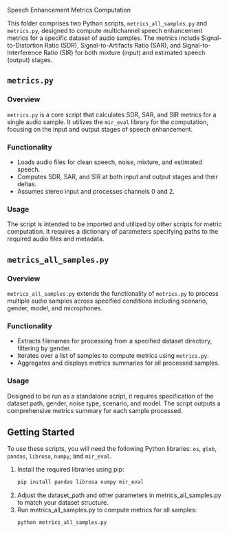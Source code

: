 Speech Enhancement Metrics Computation

This folder comprises two Python scripts, `metrics_all_samples.py` and `metrics.py`, designed to compute multichannel speech enhancement metrics for a specific dataset of audio samples. The metrics include Signal-to-Distortion Ratio (SDR), Signal-to-Artifacts Ratio (SAR), and Signal-to-Interference Ratio (SIR) for both mixture (input) and estimated speech (output) stages.

## `metrics.py`

### Overview

`metrics.py` is a core script that calculates SDR, SAR, and SIR metrics for a single audio sample. It utilizes the `mir_eval` library for the computation, focusing on the input and output stages of speech enhancement.

### Functionality

- Loads audio files for clean speech, noise, mixture, and estimated speech.
- Computes SDR, SAR, and SIR at both input and output stages and their deltas.
- Assumes stereo input and processes channels 0 and 2.

### Usage

The script is intended to be imported and utilized by other scripts for metric computation. It requires a dictionary of parameters specifying paths to the required audio files and metadata.

## `metrics_all_samples.py`

### Overview

`metrics_all_samples.py` extends the functionality of `metrics.py` to process multiple audio samples across specified conditions including scenario, gender, model, and microphones.

### Functionality

- Extracts filenames for processing from a specified dataset directory, filtering by gender.
- Iterates over a list of samples to compute metrics using `metrics.py`.
- Aggregates and displays metrics summaries for all processed samples.

### Usage

Designed to be run as a standalone script, it requires specification of the dataset path, gender, noise type, scenario, and model. The script outputs a comprehensive metrics summary for each sample processed.

## Getting Started

To use these scripts, you will need the following Python libraries: `os`, `glob`, `pandas`, `librosa`, `numpy`, and `mir_eval`.

1. Install the required libraries using pip:
   ```bash
   pip install pandas librosa numpy mir_eval
2. Adjust the dataset_path and other parameters in metrics_all_samples.py to match your dataset structure.
3. Run metrics_all_samples.py to compute metrics for all samples:
    ```python
    python metrics_all_samples.py
